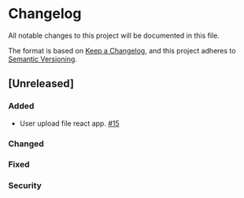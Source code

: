 # Changelog
All notable changes to this project will be documented in this file.

The format is based on [Keep a Changelog](https://keepachangelog.com/en/1.0.0/),
and this project adheres to [Semantic Versioning](https://semver.org/spec/v2.0.0.html).

## [Unreleased]

### Added
- User upload file react app. [#15](https://github.com/clowder-framework/CONSORT-frontend/issues/15)

### Changed


### Fixed


### Security




